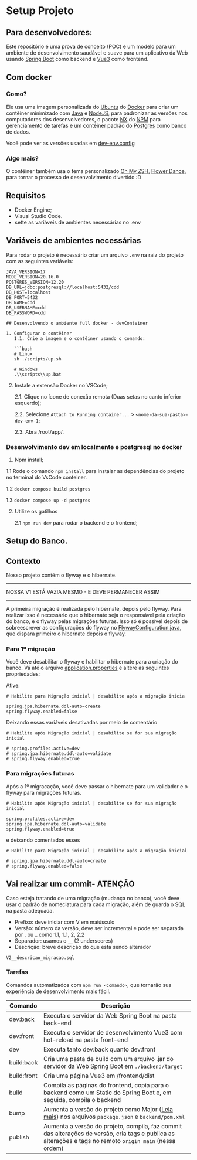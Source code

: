 # Setup Projeto

## Para desenvolvedores:

Este repositório é uma prova de conceito (POC) e um modelo para um ambiente de desenvolvimento saudável e suave para um aplicativo da Web usando [Spring Boot](https://spring.io/guides/gs/spring-boot) como backend e [Vue3](https://vuejs.org/) como frontend.

## Com docker
### Como?

Ele usa uma imagem personalizada do [Ubuntu](https://hub.docker.com/_/ubuntu) do [Docker](https://www.docker.com/) para criar um contêiner minimizado com [Java](https://www.java.com/en/) e [NodeJS](https://nodejs.org/en), para padronizar as versões nos computadores dos desenvolvedores, o pacote [NX](https://nx.dev/) do [NPM](https://www.npmjs.com/) para gerenciamento de tarefas e um contêiner padrão do [Postgres](https://hub.docker.com/_/postgres) como banco de dados.

Você pode ver as versões usadas em [dev-env.config](/dev-env.config)

### Algo mais?

O contêiner também usa o tema personalizado [Oh My ZSH](https://ohmyz.sh/), [Flower Dance](https://github.com/MarcyLeite/flower-dance-omzsh), para tornar o processo de desenvolvimento divertido :D

## Requisitos

- Docker Engine;
- Visual Studio Code.
- sette as variáveis de ambientes necessárias no .env

## Variáveis de ambientes necessárias

Para rodar o projeto é necessário criar um arquivo `.env` na raiz do projeto com as seguintes variáveis:

```
JAVA_VERSION=17
NODE_VERSION=20.16.0
POSTGRES_VERSION=12.20
DB_URL=jdbc:postgresql://localhost:5432/cdd
DB_HOST=localhost
DB_PORT=5432
DB_NAME=cdd
DB_USERNAME=cdd
DB_PASSWORD=cdd

## Desenvolvendo o ambiente full docker - devConteiner

1. Configurar o contêiner
   1.1. Crie a imagem e o contêiner usando o comando:

   ```bash
   # Linux
   sh ./scripts/up.sh
   
   # Windows
   .\\scripts\\up.bat
   ```

2. Instale a extensão Docker no VSCode;

   2.1. Clique no ícone de conexão remota (Duas setas no canto inferior esquerdo);

   2.2. Selecione `Attach to Running container...` > `<nome-da-sua-pasta>-dev-env-1`;

   2.3. Abra /root/app/.


### Desenvolvimento dev em localmente e postgresql no docker


1.  Npm install;

   1.1 Rode o comando `npm install` para instalar as dependências do projeto no terminal do VsCode conteiner.

   1.2 `docker compose build postgres`

   1.3 `docker compose up -d postgres`

2. Utilize os gatilhos

   2.1 `npm run dev` para rodar o backend e o frontend;


## Setup do Banco. 

## Contexto

Nosso projeto contém o flyway e o hibernate. 

*******
NOSSA V1 ESTÁ VAZIA MESMO - E DEVE PERMANECER ASSIM
*******

A primeira migração é realizada pelo hibernate, depois pelo flyway. 
Para realizar isso é necessário que o hibernate seja o responsável pela criação do banco, e o flyway pelas migrações futuras.
Isso só é possível depois de sobreescrever as configurações do flyway no [FlywayConfiguration.java](./backend/src/main/java/com/group/backend/config/FlywayConfiguration.java), que dispara primeiro o hibernate depois o flyway.

### Para 1º migração
Você deve desabilitar o flyway e habilitar o hibernate para a criação do banco.
Vá até o arquivo [application.properties](./backend/src/main/resources/application.properties) e altere as seguintes propriedades:

Ative:

```
# Habilite para Migração inicial | desabilite após a migração inicia

spring.jpa.hibernate.ddl-auto=create
spring.flyway.enabled=false
```

Deixando essas variáveis desativadas por meio de comentário

```
# Habilite após Migração inicial | desabilite se for sua migração inicial

# spring.profiles.active=dev
# spring.jpa.hibernate.ddl-auto=validate
# spring.flyway.enabled=true
```

### Para migrações futuras
Após a 1º migracação, você deve passar o hibernate para um validador e o flyway para migrações futuras.

```
# Habilite após Migração inicial | desabilite se for sua migração inicial 

spring.profiles.active=dev
spring.jpa.hibernate.ddl-auto=validate
spring.flyway.enabled=true
```

e deixando comentados esses 

```
# Habilite para Migração inicial | desabilite após a migração inicial 

# spring.jpa.hibernate.ddl-auto=create
# spring.flyway.enabled=false
```

## Vai realizar um commit- ATENÇÃO

Caso esteja tratando de uma migração (mudança no banco), você deve usar o padrão de nomeclatura para cada migração, além de guarda o SQL na pasta adequada. 

* Prefixo: deve iniciar com V em maiúsculo
* Versão: número da versão, deve ser incremental e pode ser separada por . ou _ como 1.1, 1_1, 2, 2.2
* Separador: usamos o __ (2 underscores)
* Descrição: breve descrição do que esta sendo alterador

```
V2__descricao_migracao.sql
```

### Tarefas

Comandos automatizados com `npm run <comando>`, que tornarão sua experiência de desenvolvimento mais fácil.

| Comando     | Descrição                                                                                                                           |
| ----------- | ------------------------------------------------------------------------------------------------------------------------------------- |
| dev:back    | Executa o servidor da Web Spring Boot na pasta back-end                                                                                        |
| dev:front   | Executa o servidor de desenvolvimento Vue3 com hot-reload na pasta front-end                                                                              |
| dev         | Executa tanto dev:back quanto dev:front                                                                                                      |
| build:back  | Cria uma pasta de build com um arquivo .jar do servidor da Web Spring Boot em `./backend/target`                                                  |
| build:front | Cria uma página Vue3 em /frontend/dist                                                                                               |
| build       | Compila as páginas do frontend, copia para o backend como um Static do Spring Boot e, em seguida, compila o backend                                        |
| bump        | Aumenta a versão do projeto como Major ([Leia mais](https://semver.org/)) nos arquivos `package.json` e `backend/pom.xml`                                         |
| publish     | Aumenta a versão do projeto, compila, faz commit das alterações de versão, cria tags e publica as alterações e tags no remoto `origin main` (nessa ordem) |
